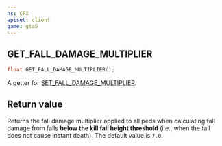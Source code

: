 ```yaml
---
ns: CFX
apiset: client
game: gta5
---
```

## GET_FALL_DAMAGE_MULTIPLIER

```c
float GET_FALL_DAMAGE_MULTIPLIER();
```

A getter for [SET_FALL_DAMAGE_MULTIPLIER](#_0xF2E1A531).

## Return value
Returns the fall damage multiplier applied to all peds when calculating fall damage from falls **below the kill fall height threshold** (i.e., when the fall does not cause instant death).
The default value is `7.0`.